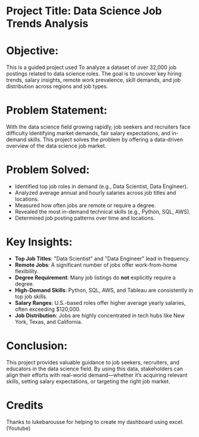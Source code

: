 
# Project Title: Data Science Job Trends Analysis

# Objective:
This is a guided project used To analyze a dataset of over 32,000 job postings related to data science roles. The goal is to uncover key hiring trends, salary insights, remote work prevalence, skill demands, and job distribution across regions and job types.

# Problem Statement:
With the data science field growing rapidly, job seekers and recruiters face difficulty identifying market demands, fair salary expectations, and in-demand skills. This project solves the problem by offering a data-driven overview of the data science job market.


# Problem Solved:
- Identified top job roles in demand (e.g., Data Scientist, Data Engineer).
- Analyzed average annual and hourly salaries across job titles and locations.
- Measured how often jobs are remote or require a degree.
- Revealed the most in-demand technical skills (e.g., Python, SQL, AWS).
- Determined job posting patterns over time and locations.

# Key Insights:
- **Top Job Titles**: "Data Scientist" and "Data Engineer" lead in frequency.
- **Remote Jobs**: A significant number of jobs offer work-from-home flexibility.
- **Degree Requirement**: Many job listings do **not** explicitly require a degree.
- **High-Demand Skills**: Python, SQL, AWS, and Tableau are consistently in top job skills.
- **Salary Ranges**: U.S.-based roles offer higher average yearly salaries, often exceeding $120,000.
- **Job Distribution**: Jobs are highly concentrated in tech hubs like New York, Texas, and California.


# Conclusion:
This project provides valuable guidance to job seekers, recruiters, and educators in the data science field. By using this data, stakeholders can align their efforts with real-world demand—whether it’s acquiring relevant skills, setting salary expectations, or targeting the right job market.

# Credits
Thanks to lukebarousse for helping to create my dashboard using excel. (Youtube)
